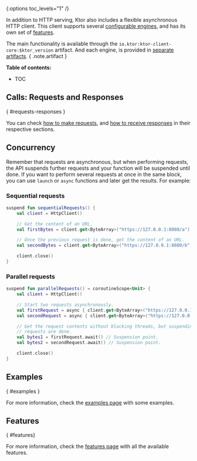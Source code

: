 [//]: # (title: Http Client)
[//]: # (category: clients)
[//]: # (permalink: /clients/index.html)
[//]: # (children: /clients/http-client/)
[//]: # (caption: Http Client)
[//]: # (ktor_version_review: 1.2.3)
[//]: # (redirect_from: redirect_from)
[//]: # (- /clients/http-client.html: - /clients/http-client.html)

{:options toc_levels="1" /}

In addition to HTTP serving, Ktor also includes a flexible asynchronous HTTP client.
This client supports several [configurable engines](/clients/http-client/engines.html), and has its own set of [features](/clients/http-client/features.html).

The main functionality is available through the `io.ktor:ktor-client-core:$ktor_version` artifact.
And each engine, is provided in [separate artifacts](/clients/http-client/engines.html).
{ .note.artifact }

**Table of contents:**

* TOC

## Calls: Requests and Responses

{ #requests-responses }

You can check [how to make requests](/clients/http-client/quick-start/requests.html),
and [how to receive responses](/clients/http-client/quick-start/responses.html) in their respective sections.

## Concurrency

Remember that requests are asynchronous, but when performing requests, the API suspends further requests
and your function will be suspended until done. If you want to perform several requests at once
in the same block, you can use `launch` or `async` functions and later get the results.
For example:

### Sequential requests

```kotlin
suspend fun sequentialRequests() {
    val client = HttpClient()

    // Get the content of an URL.
    val firstBytes = client.get<ByteArray>("https://127.0.0.1:8080/a")

    // Once the previous request is done, get the content of an URL.
    val secondBytes = client.get<ByteArray>("https://127.0.0.1:8080/b")

    client.close()
}
```

### Parallel requests

```kotlin
suspend fun parallelRequests() = coroutineScope<Unit> {
    val client = HttpClient()

    // Start two requests asynchronously.
    val firstRequest = async { client.get<ByteArray>("https://127.0.0.1:8080/a") }
    val secondRequest = async { client.get<ByteArray>("https://127.0.0.1:8080/b") }

    // Get the request contents without blocking threads, but suspending the function until both
    // requests are done.
    val bytes1 = firstRequest.await() // Suspension point.
    val bytes2 = secondRequest.await() // Suspension point.

    client.close()
}
```

## Examples
{ #examples }

For more information, check the [examples page](/clients/http-client/examples.html) with some examples.

## Features
{ #features}

For more information, check the [features page](/clients/http-client/features.html) with all the available features.